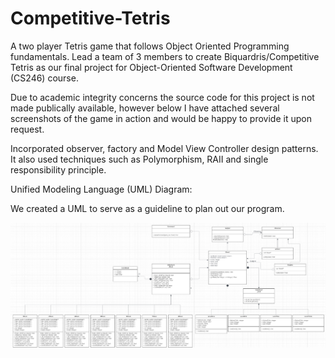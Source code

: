 # Competitive-Tetris
A two player Tetris game that follows Object Oriented Programming fundamentals. Lead a team of 3 members to create Biquardris/Competitive Tetris as our final project for Object-Oriented Software Development (CS246) course.

Due to academic integrity concerns the source code for this project is not made publically available, however below I have attached several screenshots of the game in action and would be happy to provide it upon request.

Incorporated observer, factory and Model View Controller design patterns. It also used techniques such as Polymorphism, RAII and single responsibility principle.

Unified Modeling Language (UML) Diagram:

We created a UML to serve as a guideline to plan out our program.

![Alt text](UML.png?raw=true "Title")


